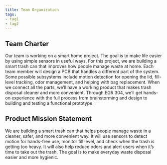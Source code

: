 ```yaml
---
title: Team Organization
tags:
- tag1
- tag2
---
```


## Team Charter

Our team is working on a smart home project. The goal is to make life easier by using simple sensors in useful ways. For this project, we are building a smart trash can that improves how people manage waste at home. Each team member will design a PCB that handles a different part of the system. Some possible subsystems include motion detection for opening the lid, fill-level tracking, odor management, and helping with bag replacement. When we connect all the parts, we’ll have a working product that makes trash disposal cleaner and more convenient. Through EGR 304, we’ll get hands-on experience with the full process from brainstorming and design to building and testing a functional prototype.

## Product Mission Statement

We are building a smart trash can that helps people manage waste in a cleaner, safer, and more convenient way. It will use sensors to detect motion for hands-free use, monitor fill level, and check when the trash is getting too heavy. It will also help reduce odors and alert users when it’s time to take out the trash. The goal is to make everyday waste disposal easier and more hygienic.
